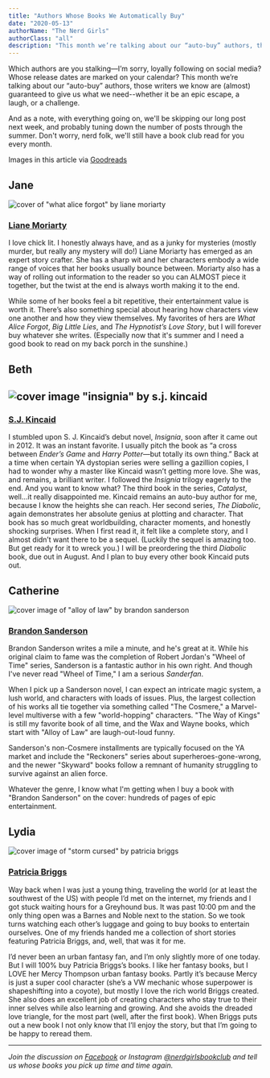 ```yaml
---
title: "Authors Whose Books We Automatically Buy"
date: "2020-05-13"
authorName: "The Nerd Girls"
authorClass: "all"
description: "This month we’re talking about our “auto-buy” authors, those writers we know are (almost) guaranteed to give us what we need--whether it be an epic escape, a laugh, or a challenge."
---
```


Which authors are you stalking—I’m sorry, loyally following on social media? Whose release dates are marked on your calendar? This month we’re talking about our “auto-buy” authors, those writers we know are (almost) guaranteed to give us what we need--whether it be an epic escape, a laugh, or a challenge.

And as a note, with everything going on, we'll be skipping our long post next week, and probably tuning down the number of posts through the summer. Don't worry, nerd folk, we'll still have a book club read for you every month.

<p class="image-caption">Images in this article via <a href="https://www.goodreads.com/">Goodreads</a></p>

<h2 class="utl-color--jane">Jane</h2>

![cover of "what alice forgot" by liane moriarty](what-alice-forgot.jpg)

### <span class="utl-color--jane">[Liane Moriarty](https://www.goodreads.com/author/show/322069.Liane_Moriarty)</span>

I love chick lit. I honestly always have, and as a junky for mysteries (mostly murder, but really any mystery will do!) Liane Moriarty has emerged as an expert story crafter. She has a sharp wit and her characters embody a wide range of voices that her books usually bounce between. Moriarty also has a way of rolling out information to the reader so you can ALMOST piece it together, but the twist at the end is always worth making it to the end.

While some of her books feel a bit repetitive, their entertainment value is worth it. There’s also something special about hearing how characters view one another and how they view themselves. My favorites of hers are *What Alice Forgot*, *Big Little Lies*, and *The Hypnotist’s Love Story*, but I will forever buy whatever she writes. (Especially now that it's summer and I need a good book to read on my back porch in the sunshine.)

<h2 class="utl-color--elizabeth">Beth<h2>

![cover image "insignia" by s.j. kincaid](insignia.jpg)

### <span class="utl-color--beth">[S.J. Kincaid](https://www.goodreads.com/author/show/4792223.S_J_Kincaid)</span>

I stumbled upon S. J. Kincaid’s debut novel, *Insignia*, soon after it came out in 2012. It was an instant favorite. I usually pitch the book as “a cross between *Ender’s Game* and *Harry Potter*—but totally its own thing.” Back at a time when certain YA dystopian series were selling a gazillion copies, I had to wonder why a master like Kincaid wasn’t getting more love. She was, and remains, a brilliant writer. I followed the *Insignia* trilogy eagerly to the end. And you want to know what? The third book in the series, *Catalyst*, well…it really disappointed me.
Kincaid remains an auto-buy author for me, because I know the heights she can reach. Her second series, *The Diabolic*, again demonstrates her absolute genius at plotting and character. That book has so much great worldbuilding, character moments, and honestly shocking surprises. When I first read it, it felt like a complete story, and I almost didn’t want there to be a sequel. (Luckily the sequel is amazing too. But get ready for it to wreck you.)
I will be preordering the third *Diabolic* book, due out in August. And I plan to buy every other book Kincaid puts out.

<h2 class="utl-color--catherine">Catherine</h2>

![cover image of "alloy of law" by brandon sanderson](alloy-of-law.jpg)

### <span class="utl-color--catherine">[Brandon Sanderson](https://www.goodreads.com/author/show/38550.Brandon_Sanderson)</span>

Brandon Sanderson writes a mile a minute, and he's great at it. While his original claim to fame was the completion of Robert Jordan's "Wheel of Time" series, Sanderson is a fantastic author in his own right. And though I've never read "Wheel of Time," I am a serious *Sanderfan*.

When I pick up a Sanderson novel, I can expect an intricate magic system, a lush world, and characters with loads of issues. Plus, the largest collection of his works all tie together via something called "The Cosmere," a Marvel-level multiverse with a few "world-hopping" characters. "The Way of Kings" is still my favorite book of all time, and the Wax and Wayne books, which start with "Alloy of Law" are laugh-out-loud funny.

Sanderson's non-Cosmere installments are typically focused on the YA market and include the "Reckoners" series about superheroes-gone-wrong, and the newer "Skyward" books follow a remnant of humanity struggling to survive against an alien force.

Whatever the genre, I know what I'm getting when I buy a book with "Brandon Sanderson" on the cover: hundreds of pages of epic entertainment.

<h2 class="utl-color--lydia">Lydia</h2>

![cover image of "storm cursed" by patricia briggs](storm-cursed.jpg)

### <span class="utl-color--lydia">[Patricia Briggs](https://www.goodreads.com/author/show/40563.Patricia_Briggs)</span>

Way back when I was just a young thing, traveling the world (or at least the southwest of the US) with people I’d met on the internet, my friends and I got stuck waiting hours for a Greyhound bus. It was past 10:00 pm and the only thing open was a Barnes and Noble next to the station. So we took turns watching each other’s luggage and going to buy books to entertain ourselves. One of my friends handed me a collection of short stories featuring Patricia Briggs, and, well, that was it for me.

I’d never been an urban fantasy fan, and I’m only slightly more of one today. But I will 100% buy Patricia Briggs’s books. I like her fantasy books, but I LOVE her Mercy Thompson urban fantasy books. Partly it’s because Mercy is just a super cool character (she’s a VW mechanic whose superpower is shapeshifting into a coyote), but mostly I love the rich world Briggs created. She also does an excellent job of creating characters who stay true to their inner selves while also learning and growing. And she avoids the dreaded love triangle, for the most part (well, after the first book). When Briggs puts out a new book I not only know that I’ll enjoy the story, but that I’m going to be happy to reread them.

---

*Join the discussion on [Facebook](https://www.facebook.com/groups/566114107531110/) or Instagram [@nerdgirlsbookclub](https://www.instagram.com/nerdgirlsbookclub/) and tell us whose books you pick up time and time again.*
